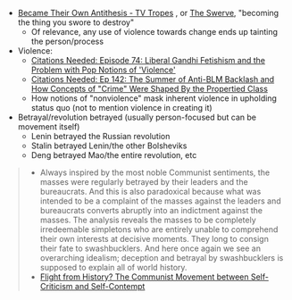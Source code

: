 

- [Became Their Own Antithesis - TV Tropes](https://tvtropes.org/pmwiki/pmwiki.php/Main/BecameTheirOwnAntithesis) , or [The Swerve](https://redsails.org/the-swerve/), "becoming the thing you swore to destroy"
	- Of relevance, any use of violence towards change ends up tainting the person/process
- Violence:
	- [Citations Needed: Episode 74: Liberal Gandhi Fetishism and the Problem with Pop Notions of 'Violence'](https://citationsneeded.libsyn.com/episode-74-liberal-gandhi-fetishism-and-the-problem-with-pop-notions-of-violence)
	- [Citations Needed: Ep 142: The Summer of Anti-BLM Backlash and How Concepts of "Crime" Were Shaped By the Propertied Class](https://citationsneeded.libsyn.com/ep-142-the-summer-of-anti-blm-backlash-and-how-concepts-of-crime-were-shaped-by-the-propertied-class)
	- How notions of "nonviolence" mask inherent violence in upholding status quo (not to mention violence in creating it)
- Betrayal/revolution betrayed (usually person-focused but can be movement itself)
	- Lenin betrayed the Russian revolution
	- Stalin betrayed Lenin/the other Bolsheviks
	- Deng betrayed Mao/the entire revolution, etc

> 	- Always inspired by the most noble Communist sentiments, the masses were regularly betrayed by their leaders and the bureaucrats. And this is also paradoxical because what was intended to be a complaint of the masses against the leaders and bureaucrats converts abruptly into an indictment against the masses. The analysis reveals the masses to be completely irredeemable simpletons who are entirely unable to comprehend their own interests at decisive moments. They long to consign their fate to swashbucklers. And here once again we see an overarching idealism; deception and betrayal by swashbucklers is supposed to explain all of world history.
> 	- [Flight from History? The Communist Movement between Self-Criticism and Self-Contempt](https://redsails.org/flight-from-history/)